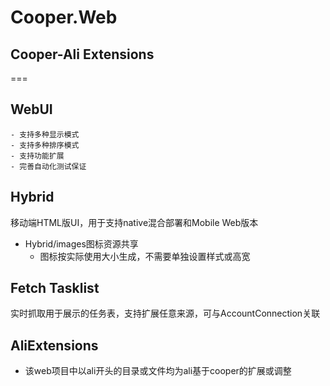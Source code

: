 ﻿# Cooper.Web

## Cooper-Ali Extensions

===

## WebUI
	- 支持多种显示模式
	- 支持多种排序模式
	- 支持功能扩展
	- 完善自动化测试保证

## Hybrid

移动端HTML版UI，用于支持native混合部署和Mobile Web版本

- Hybrid/images图标资源共享
	- 图标按实际使用大小生成，不需要单独设置样式或高宽

## Fetch Tasklist

实时抓取用于展示的任务表，支持扩展任意来源，可与AccountConnection关联

## AliExtensions

- 该web项目中以ali开头的目录或文件均为ali基于cooper的扩展或调整

